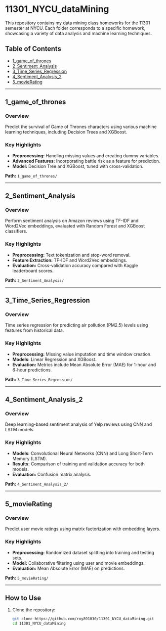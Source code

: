 # 11301_NYCU_dataMining

This repository contains my data mining class homeworks for the 11301 semester at NYCU. Each folder corresponds to a specific homework, showcasing a variety of data analysis and machine learning techniques.

## Table of Contents
- [1_game_of_thrones](#1_game_of_thrones)
- [2_Sentiment_Analysis](#2_sentiment_analysis)
- [3_Time_Series_Regression](#3_time_series_regression)
- [4_Sentiment_Analysis_2](#4_sentiment_analysis_2)
- [5_movieRating](#5_movierating)

---

## 1_game_of_thrones
### Overview
Predict the survival of Game of Thrones characters using various machine learning techniques, including Decision Trees and XGBoost.

### Key Highlights
- **Preprocessing:** Handling missing values and creating dummy variables.
- **Advanced Features:** Incorporating battle risk as a feature for prediction.
- **Model:** Decision Tree and XGBoost, tuned with cross-validation.

**Path:** `1_game_of_thrones/`

---

## 2_Sentiment_Analysis
### Overview
Perform sentiment analysis on Amazon reviews using TF-IDF and Word2Vec embeddings, evaluated with Random Forest and XGBoost classifiers.

### Key Highlights
- **Preprocessing:** Text tokenization and stop-word removal.
- **Feature Extraction:** TF-IDF and Word2Vec embeddings.
- **Evaluation:** Cross-validation accuracy compared with Kaggle leaderboard scores.

**Path:** `2_Sentiment_Analysis/`

---

## 3_Time_Series_Regression
### Overview
Time series regression for predicting air pollution (PM2.5) levels using features from historical data.

### Key Highlights
- **Preprocessing:** Missing value imputation and time window creation.
- **Models:** Linear Regression and XGBoost.
- **Evaluation:** Metrics include Mean Absolute Error (MAE) for 1-hour and 6-hour predictions.

**Path:** `3_Time_Series_Regression/`

---

## 4_Sentiment_Analysis_2
### Overview
Deep learning-based sentiment analysis of Yelp reviews using CNN and LSTM models.

### Key Highlights
- **Models:** Convolutional Neural Networks (CNN) and Long Short-Term Memory (LSTM).
- **Results:** Comparison of training and validation accuracy for both models.
- **Evaluation:** Confusion matrix analysis.

**Path:** `4_Sentiment_Analysis_2/`

---

## 5_movieRating
### Overview
Predict user movie ratings using matrix factorization with embedding layers.

### Key Highlights
- **Preprocessing:** Randomized dataset splitting into training and testing sets.
- **Model:** Collaborative filtering using user and movie embeddings.
- **Evaluation:** Mean Absolute Error (MAE) on predictions.

**Path:** `5_movieRating/`

---

## How to Use
1. Clone the repository:
   ```bash
   git clone https://github.com/roy891030/11301_NYCU_dataMining.git
   cd 11301_NYCU_dataMining
